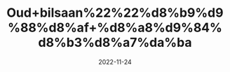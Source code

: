 ---
title: 'Oud+bilsaan%22%22%d8%b9%d9%88%d8%af+%d8%a8%d9%84%d8%b3%d8%a7%da%ba'
date: '2022-11-24' 
metatag: '' 
inventory: '0' 
draft: false 
# meta description 
shortDescripton: ''
description: 'Herbs+%d8%ac%da%91%db%8c+%d8%a8%d9%88%d9%b9%db%8c'
longdescription: ''
tags: ''
brand: ''
subCategory: ''
unit: '10 gm-Pk'
sellCount: '0'
featured: False
# product Price
price: '30.0'
# Product Short Description
shortDescription: ''
productID: '9AACAAC9-3A49-ED11-996A-005056B3A416'
type: 'products'
category: 'Herbs+%d8%ac%da%91%db%8c+%d8%a8%d9%88%d9%b9%db%8c' 
thumnailproduct: 'https://eraconnect.blob.core.windows.net/product-images/aminsaddiquidawakhana/7649e1df-f564-45e1-ae14-89d63a11120f.webp' 
images:
  - image: 'https://eraconnect.blob.core.windows.net/product-images/aminsaddiquidawakhana/7649e1df-f564-45e1-ae14-89d63a11120f.webp'  
Variants:
---